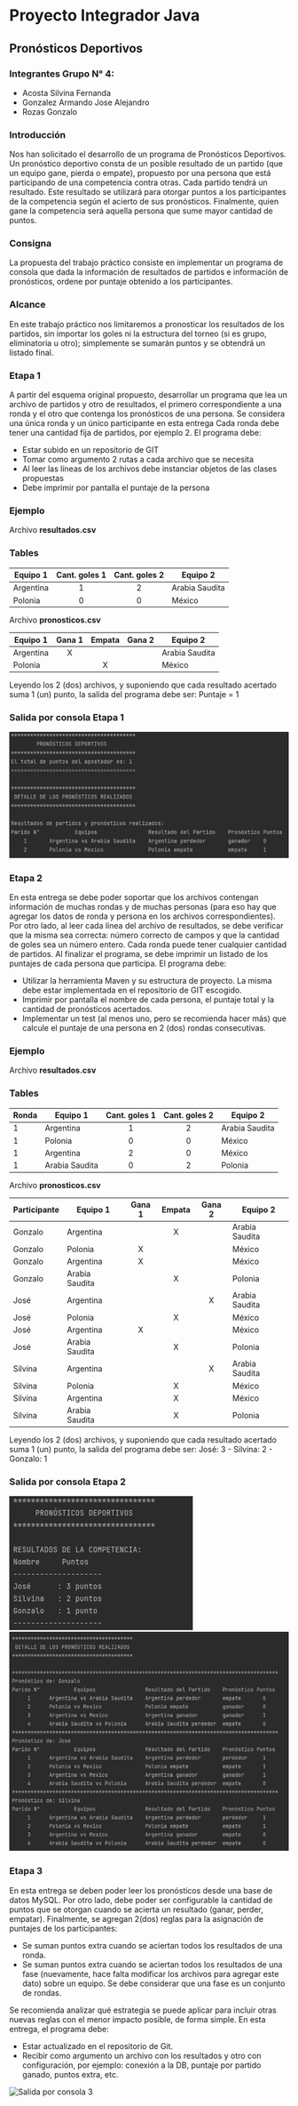# Proyecto Integrador Java
## Pronósticos Deportivos
### Integrantes Grupo N° 4: 

- Acosta Silvina Fernanda
- Gonzalez Armando Jose Alejandro
- Rozas Gonzalo

### Introducción
Nos han solicitado el desarrollo de un programa de Pronósticos Deportivos.
Un pronóstico deportivo consta de un posible resultado de un partido (que un equipo gane, pierda o empate), propuesto por una persona que está participando de una competencia contra otras.
Cada partido tendrá un resultado. Este resultado se utilizará para otorgar puntos a los participantes de la competencia según el acierto de sus pronósticos.
Finalmente, quien gane la competencia será aquella persona que sume mayor cantidad de puntos.

### Consigna
La propuesta del trabajo práctico consiste en implementar un programa de consola que dada la información de resultados de partidos e información de pronósticos, ordene por puntaje obtenido a los participantes.

### Alcance
En este trabajo práctico nos limitaremos a pronosticar los resultados de los partidos, sin importar los goles ni la estructura del torneo (si es grupo, eliminatoria u otro); simplemente se sumarán puntos y se obtendrá un listado final.

### Etapa 1
A partir del esquema original propuesto, desarrollar un programa que lea un archivo de partidos y otro de resultados, el primero correspondiente a una ronda y el otro que contenga los pronósticos de una persona. Se considera una única ronda y un único participante en esta entrega
Cada ronda debe tener una cantidad fija de partidos, por ejemplo 2. 
El programa debe:
- Estar subido en un repositorio de GIT
- Tomar como argumento 2 rutas a cada archivo que se necesita
- Al leer las líneas de los archivos debe instanciar objetos de las clases propuestas
- Debe imprimir por pantalla el puntaje de la persona

### Ejemplo

Archivo **resultados.csv**

### Tables
Equipo 1  | Cant. goles 1  |  Cant. goles 2  |  Equipo 2
------------- |:-------------: |:-------------: |------------- |
Argentina  |  1  |	2  |  Arabia Saudita
Polonia  |	0  |  0  |  México

Archivo **pronosticos.csv**

Equipo 1  |	Gana 1  |  Empata  |  Gana 2  |  Equipo 2
------------- |:-------------: |:-------------: |:-------------: |------------- |
Argentina  |  X	 |     |     |  Arabia Saudita
Polonia  |     |  X  |     |  México

Leyendo los 2 (dos) archivos, y suponiendo que cada resultado acertado suma 1 (un) punto, la salida del programa debe ser: Puntaje = 1

### Salida por consola Etapa 1

![Salida por consola 1](img/Salida-Consola-E1-01.JPG)

### Etapa 2
En esta entrega se debe poder soportar que los archivos contengan información de muchas rondas y de muchas personas (para eso hay que agregar los datos de ronda y persona en los archivos correspondientes).
Por otro lado, al leer cada línea del archivo de resultados, se debe verificar que la misma sea correcta: número correcto de campos y que la cantidad de goles sea un número entero. Cada ronda puede tener cualquier cantidad de partidos.
Al finalizar el programa, se debe imprimir un listado de los puntajes de cada persona que participa.
El programa debe:
- Utilizar la herramienta Maven y su estructura de proyecto. La misma debe estar implementada en el repositorio de GIT escogido.
- Imprimir por pantalla el nombre de cada persona, el puntaje total y la cantidad de pronósticos acertados.
- Implementar un test (al menos uno, pero se recomienda hacer más) que calcule el puntaje de una persona en 2 (dos) rondas consecutivas.

### Ejemplo

Archivo **resultados.csv**

### Tables
Ronda |  Equipo 1  | Cant. goles 1  |  Cant. goles 2  |  Equipo 2
------------- |------------- |:-------------: |:-------------: |------------- |
1  |  Argentina  |  1  |	2  |  Arabia Saudita
1  |  Polonia  |	0  |  0  |  México
1  |  Argentina  |	2  |  0  |  México
1  |  Arabia Saudita  |	0  |  2  |  Polonia

Archivo **pronosticos.csv**

Participante |  Equipo 1  |	Gana 1  |  Empata  |  Gana 2  |  Equipo 2
------------- | ------------- |:-------------: |:-------------: |:-------------: |------------- |
Gonzalo  |  Argentina  |  	 |   X  |     |  Arabia Saudita
Gonzalo  |  Polonia  |  X  |    |     |  México
Gonzalo  |  Argentina  |  X  |     |     |  México
Gonzalo |  Arabia Saudita  |     |  X  |     |  Polonia
José  |  Argentina  |     |     |  X  |  Arabia Saudita
José  |  Polonia  |     |  X |    |  México
José  |  Argentina  |  X  |     |     |  México
José  |  Arabia Saudita  |     |  X  |     |  Polonia
Silvina  |  Argentina  |     |     |  X  |  Arabia Saudita
Silvina  |  Polonia  |     |  X |    |  México
Silvina  |  Argentina  |     |  X  |     |  México
Silvina  |  Arabia Saudita  |     |  X  |     |  Polonia


Leyendo los 2 (dos) archivos, y suponiendo que cada resultado acertado suma 1 (un) punto, la salida del programa debe ser:
José: 3 -
Silvina: 2 -
Gonzalo: 1

### Salida por consola Etapa 2

![Salida por consola 1](img/Salida-Consola-E2-01.JPG)
![Salida por consola 2](img/Salida-Consola-E2-02.JPG)

### Etapa 3
En esta entrega se deben poder leer los pronósticos desde una base de datos MySQL. Por otro lado, debe poder ser configurable la cantidad de puntos que se otorgan cuando se acierta un resultado (ganar, perder, empatar).
Finalmente, se agregan 2(dos) reglas para la asignación de puntajes de los participantes:
- Se suman puntos extra cuando se aciertan todos los resultados de una ronda.
- Se suman puntos extra cuando se aciertan todos los resultados de una fase (nuevamente, hace falta modificar los archivos para agregar este dato) sobre un equipo. Se debe considerar que una fase es un conjunto de rondas.

Se recomienda analizar qué estrategia se puede aplicar para incluir otras nuevas reglas con el menor impacto posible, de forma simple.
En esta entrega, el programa debe:
- Estar actualizado en el repositorio de Git.
- Recibir como argumento un archivo con los resultados y otro con configuración, por ejemplo: conexión a la DB, puntaje por partido ganado, puntos extra, etc.

![Salida por consola 3](img/Salida-Consola-E3-02.JPG)